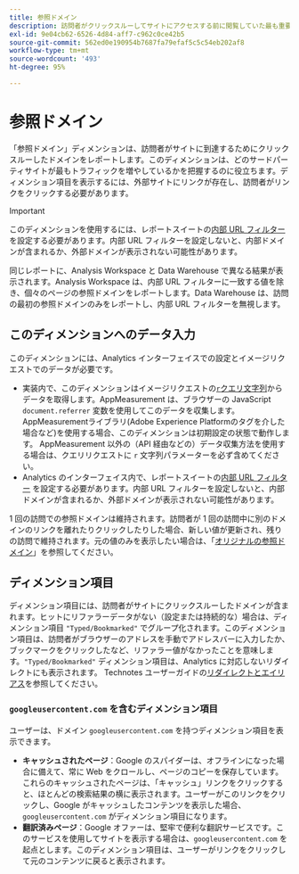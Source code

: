```yaml
---
title: 参照ドメイン
description: 訪問者がクリックスルーしてサイトにアクセスする前に閲覧していた最も重要なドメイン。
exl-id: 9e04cb62-6526-4d84-aff7-c962c0ce42b5
source-git-commit: 562ed0e190954b7687fa79efaf5c5c54eb202af8
workflow-type: tm+mt
source-wordcount: '493'
ht-degree: 95%

---
```


# 参照ドメイン

「参照ドメイン」ディメンションは、訪問者がサイトに到達するためにクリックスルーしたドメインをレポートします。このディメンションは、どのサードパーティサイトが最もトラフィックを増やしているかを把握するのに役立ちます。ディメンション項目を表示するには、外部サイトにリンクが存在し、訪問者がリンクをクリックする必要があります。

>[!IMPORTANT]
>
>このディメンションを使用するには、レポートスイートの[内部 URL フィルター](/help/admin/admin/internal-url-filter-admin.md)を設定する必要があります。内部 URL フィルターを設定しないと、内部ドメインが含まれるか、外部ドメインが表示されない可能性があります。

同じレポートに、Analysis Workspace と Data Warehouse で異なる結果が表示されます。Analysis Workspace は、内部 URL フィルターに一致する値を除き、個々のページの参照ドメインをレポートします。Data Warehouse は、訪問の最初の参照ドメインのみをレポートし、内部 URL フィルターを無視します。

## このディメンションへのデータ入力

このディメンションには、Analytics インターフェイスでの設定とイメージリクエストでのデータが必要です。

* 実装内で、このディメンションはイメージリクエストの[`r`クエリ文字列](/help/implement/validate/query-parameters.md)からデータを取得します。AppMeasurement は、ブラウザーの JavaScript `document.referrer` 変数を使用してこのデータを収集します。AppMeasurementライブラリ(Adobe Experience Platformのタグを介した場合など)を使用する場合、このディメンションは初期設定の状態で動作します。 AppMeasurement 以外の（API 経由などの）データ収集方法を使用する場合は、クエリリクエストに `r` 文字列パラメーターを必ず含めてください。
* Analytics のインターフェイス内で、レポートスイートの[内部 URL フィルター](/help/admin/admin/internal-url-filter-admin.md) を設定する必要があります。内部 URL フィルターを設定しないと、内部ドメインが含まれるか、外部ドメインが表示されない可能性があります。

1 回の訪問での参照ドメインは維持されます。訪問者が 1 回の訪問中に別のドメインのリンクを離れたりクリックしたりした場合、新しい値が更新され、残りの訪問で維持されます。元の値のみを表示したい場合は、「[オリジナルの参照ドメイン](original-referring-domain.md)」を参照してください。

## ディメンション項目

ディメンション項目には、訪問者がサイトにクリックスルーしたドメインが含まれます。ヒットにリファラーデータがない（設定または持続的な）場合は、ディメンション項目 `"Typed/Bookmarked"` でグループ化されます。このディメンション項目は、訪問者がブラウザーのアドレスを手動でアドレスバーに入力したか、ブックマークをクリックしたなど、リファラー値がなかったことを意味します。`"Typed/Bookmarked"` ディメンション項目は、Analytics に対応しないリダイレクトにも表示されます。  Technotes ユーザーガイドの[リダイレクトとエイリアス](/help/technotes/redirects.md)を参照してください。

### `googleusercontent.com` を含むディメンション項目 

ユーザーは、ドメイン `googleusercontent.com` を持つディメンション項目を表示できます。

* **キャッシュされたページ**：Google のスパイダーは、オフラインになった場合に備えて、常に Web をクロールし、ページのコピーを保存しています。これらのキャッシュされたページは、「キャッシュ」リンクをクリックすると、ほとんどの検索結果の横に表示されます。ユーザーがこのリンクをクリックし、Google がキャッシュしたコンテンツを表示した場合、 `googleusercontent.com` がディメンション項目になります。
* **翻訳済みページ**：Google オファーは、堅牢で便利な翻訳サービスです。このサービスを使用してサイトを表示する場合は、`googleusercontent.com` を起点とします。このディメンション項目は、ユーザーがリンクをクリックして元のコンテンツに戻ると表示されます。
